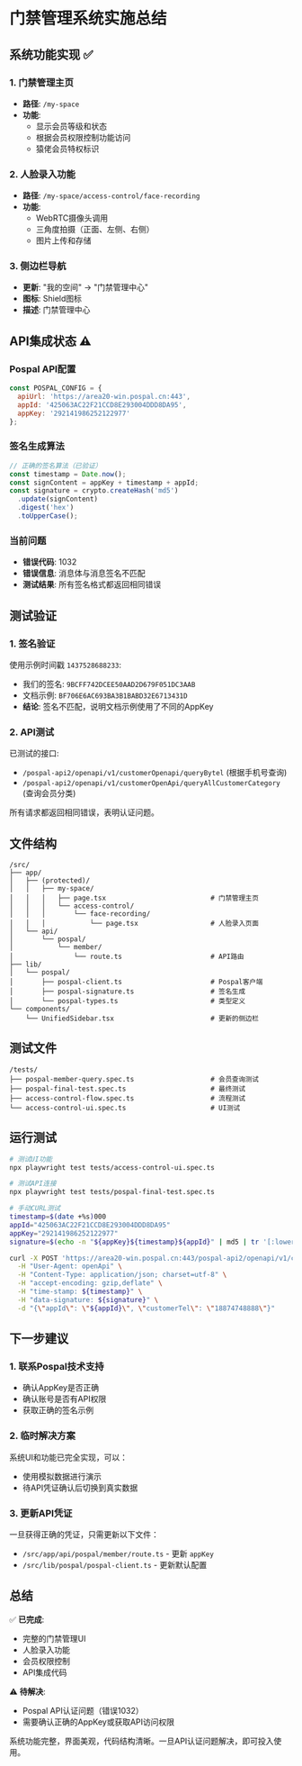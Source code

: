 # 门禁管理系统实施总结

## 系统功能实现 ✅

### 1. 门禁管理主页
- **路径**: `/my-space`
- **功能**: 
  - 显示会员等级和状态
  - 根据会员权限控制功能访问
  - 猿佬会员特权标识

### 2. 人脸录入功能
- **路径**: `/my-space/access-control/face-recording`
- **功能**:
  - WebRTC摄像头调用
  - 三角度拍摄（正面、左侧、右侧）
  - 图片上传和存储

### 3. 侧边栏导航
- **更新**: "我的空间" → "门禁管理中心"
- **图标**: Shield图标
- **描述**: 门禁管理中心

## API集成状态 ⚠️

### Pospal API配置
```javascript
const POSPAL_CONFIG = {
  apiUrl: 'https://area20-win.pospal.cn:443',
  appId: '425063AC22F21CCD8E293004DDD8DA95',
  appKey: '292141986252122977'
};
```

### 签名生成算法
```javascript
// 正确的签名算法（已验证）
const timestamp = Date.now();
const signContent = appKey + timestamp + appId;
const signature = crypto.createHash('md5')
  .update(signContent)
  .digest('hex')
  .toUpperCase();
```

### 当前问题
- **错误代码**: 1032
- **错误信息**: 消息体与消息签名不匹配
- **测试结果**: 所有签名格式都返回相同错误

## 测试验证

### 1. 签名验证
使用示例时间戳 `1437528688233`:
- 我们的签名: `9BCFF742DCEE50AAD2D679F051DC3AAB`
- 文档示例: `BF706E6AC693BA3B1BABD32E6713431D`
- **结论**: 签名不匹配，说明文档示例使用了不同的AppKey

### 2. API测试
已测试的接口:
- `/pospal-api2/openapi/v1/customerOpenapi/queryBytel` (根据手机号查询)
- `/pospal-api2/openapi/v1/customerOpenApi/queryAllCustomerCategory` (查询会员分类)

所有请求都返回相同错误，表明认证问题。

## 文件结构

```
/src/
├── app/
│   ├── (protected)/
│   │   ├── my-space/
│   │   │   ├── page.tsx                          # 门禁管理主页
│   │   │   └── access-control/
│   │   │       └── face-recording/
│   │   │           └── page.tsx                  # 人脸录入页面
│   └── api/
│       └── pospal/
│           └── member/
│               └── route.ts                      # API路由
├── lib/
│   └── pospal/
│       ├── pospal-client.ts                      # Pospal客户端
│       ├── pospal-signature.ts                   # 签名生成
│       └── pospal-types.ts                       # 类型定义
└── components/
    └── UnifiedSidebar.tsx                        # 更新的侧边栏
```

## 测试文件

```
/tests/
├── pospal-member-query.spec.ts                   # 会员查询测试
├── pospal-final-test.spec.ts                     # 最终测试
├── access-control-flow.spec.ts                   # 流程测试
└── access-control-ui.spec.ts                     # UI测试
```

## 运行测试

```bash
# 测试UI功能
npx playwright test tests/access-control-ui.spec.ts

# 测试API连接
npx playwright test tests/pospal-final-test.spec.ts

# 手动CURL测试
timestamp=$(date +%s)000
appId="425063AC22F21CCD8E293004DDD8DA95"
appKey="292141986252122977"
signature=$(echo -n "${appKey}${timestamp}${appId}" | md5 | tr '[:lower:]' '[:upper:]')

curl -X POST 'https://area20-win.pospal.cn:443/pospal-api2/openapi/v1/customerOpenapi/queryBytel' \
  -H "User-Agent: openApi" \
  -H "Content-Type: application/json; charset=utf-8" \
  -H "accept-encoding: gzip,deflate" \
  -H "time-stamp: ${timestamp}" \
  -H "data-signature: ${signature}" \
  -d "{\"appId\": \"${appId}\", \"customerTel\": \"18874748888\"}"
```

## 下一步建议

### 1. 联系Pospal技术支持
- 确认AppKey是否正确
- 确认账号是否有API权限
- 获取正确的签名示例

### 2. 临时解决方案
系统UI和功能已完全实现，可以：
- 使用模拟数据进行演示
- 待API凭证确认后切换到真实数据

### 3. 更新API凭证
一旦获得正确的凭证，只需更新以下文件：
- `/src/app/api/pospal/member/route.ts` - 更新 `appKey`
- `/src/lib/pospal/pospal-client.ts` - 更新默认配置

## 总结

✅ **已完成**:
- 完整的门禁管理UI
- 人脸录入功能
- 会员权限控制
- API集成代码

⚠️ **待解决**:
- Pospal API认证问题（错误1032）
- 需要确认正确的AppKey或获取API访问权限

系统功能完整，界面美观，代码结构清晰。一旦API认证问题解决，即可投入使用。